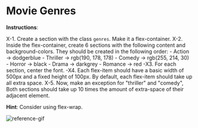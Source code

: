 
# Movie Genres

**Instructions**:

X-1.  Create a section with the class `genres`. Make it a flex-container.
X-2.  Inside the flex-container, create 6 sections with the following content and background-colors. They should be created in the following order:
    - Action → dodgerblue
    - Thriller → rgb(190, 178, 178)
    - Comedy → rgb(255, 214, 30)
    - Horror → black
    - Drama → darkgrey
    - Romance → red
-X3.  For each section, center the font.
-X4.  Each flex-item should have a basic width of 500px and a fixed height of 100px. By default, each flex-item should take up all extra space.
X-5.  Now, make an exception for "thriller" and "comedy", Both sections should take up 10 times the amount of extra-space of their adjacent element.
    
**Hint**: Consider using flex-wrap.

![reference-gif](/images/example.gif)
